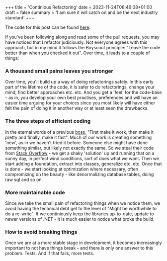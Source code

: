 +++
title = 'Continious Refactoring'
date = 2023-11-24T08:46:08+01:00
draft = false
summary = 'I am sure it will catch on and be the next industry standard'
+++

The code for this post can be found [here](https://github.com/goblinhero/Anex/pull/28).

If you've been following along and read some of the pull requests, you may have noticed that I refactor judiciously. Not everyone agrees with this approach, but in my mind it follows the Boyscout principle: "Leave the code better than when you checked it out". Over time, it leads to a couple of things:

### A thousand small pains leaves you stronger

Over time, you'll build up a way of doing refactorings safely. In this early part of the lifetime of the code, it is safer to do refactorings, change your mind, find better approaches etc. etc. And you get a 'feel' for the code-base - as in, you develop your own best practises, preferences and will have an easier time arguing for your choices since you most likely will have either felt the pain of doing it in another way or at least seen the drawbacks.

### The three steps of efficient coding

In the eternal words of a previous [boss](http://twinoak.dk/), "First make it work, then make it pretty and finally, make it fast". Much of our work is creating something 'new', as in we haven't tried it before. Someone else might have done something similar, but likely not exactly the same. So we steal their code from [Stack Overflow](https://stackoverflow.com/) - we get a shaky 'solution' up and running that on a sunny day, in perfect wind conditions, sort of does what we want. Then we start adding a foundation, extract into classes, generalize etc. etc. Once that is done - we start looking at optimization where necessary, often compromizing on the beauty - like denormalizing database tables, doing raw sql and so on.

### More maintainable code

Since we take the small pain of refactoring things when we notice them, we avoid having the technical debt get to the level of "Might be worthwhile to do a re-write". If we continiously keep the libraries up-to-date, update to newer versions of .NET - it is much easier to notice what broke the build.

### How to avoid breaking things

Once we are at a more stable stage in development, it becomes increasingly important to not have things break - and there is only one answer to this problem. Tests. And if that fails, more tests.